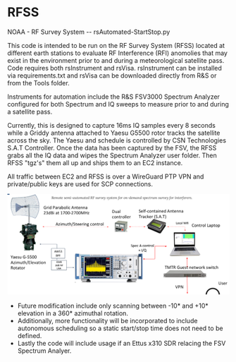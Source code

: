 # RFSS
NOAA - RF Survey System -- rsAutomated-StartStop.py

This code is intended to be run on the RF Survey System (RFSS) located at different earth stations to evaluate RF Interference (RFI) anomolies that may exist in the environment prior to and during a meteorological satellite pass.  Code requires both rsInstrument and rsVisa.  rsInstrument can be installed via requirements.txt and rsVisa can be downloaded directly from R&S or from the Tools folder.

Instruments for automation include the R&S FSV3000 Spectrum Analyzer configured for both Spectrum and IQ sweeps to measure prior to and during a satellite pass.  

Currently, this is designed to capture 16ms IQ samples every 8 seconds while a Griddy antenna attached to Yaesu G5500 rotor tracks the satellite across the sky.  The Yaesu and schedule is controlled by CSN Technologies S.A.T Controller.  Once the data has been captured by the FSV, the RFSS grabs all the IQ data and wipes the Spectrum Analyzer user folder.  Then RFSS  "tgz's" them all up and ships them to an EC2 instance.  

All traffic between EC2 and RFSS is over a WireGuard PTP VPN and private/public keys are used for SCP connections.

![Alt text](image.png)

* Future modification include only scanning between -10* and +10* elevation in a 360* azimuthal rotation.
* Additionally, more functionality will be incorporated to include autonomous scheduling so a static start/stop time does not need to be defined.
* Lastly the code will include usage if an Ettus x310 SDR relacing the FSV Spectrum Analyer.